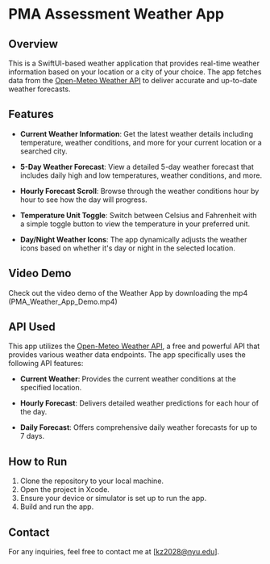 # PMA Assessment Weather App

## Overview

This is a SwiftUI-based weather application that provides real-time weather information based on your location or a city of your choice. The app fetches data from the [Open-Meteo Weather API](https://open-meteo.com/en/features#available-apis) to deliver accurate and up-to-date weather forecasts.

## Features

- **Current Weather Information**: Get the latest weather details including temperature, weather conditions, and more for your current location or a searched city.
  
- **5-Day Weather Forecast**: View a detailed 5-day weather forecast that includes daily high and low temperatures, weather conditions, and more.
  
- **Hourly Forecast Scroll**: Browse through the weather conditions hour by hour to see how the day will progress.

- **Temperature Unit Toggle**: Switch between Celsius and Fahrenheit with a simple toggle button to view the temperature in your preferred unit.

- **Day/Night Weather Icons**: The app dynamically adjusts the weather icons based on whether it's day or night in the selected location.

## Video Demo

Check out the video demo of the Weather App by downloading the mp4 (PMA_Weather_App_Demo.mp4)

## API Used

This app utilizes the [Open-Meteo Weather API](https://open-meteo.com/en/features#available-apis), a free and powerful API that provides various weather data endpoints. The app specifically uses the following API features:

- **Current Weather**: Provides the current weather conditions at the specified location.
  
- **Hourly Forecast**: Delivers detailed weather predictions for each hour of the day.
  
- **Daily Forecast**: Offers comprehensive daily weather forecasts for up to 7 days.

## How to Run

1. Clone the repository to your local machine.
2. Open the project in Xcode.
3. Ensure your device or simulator is set up to run the app.
4. Build and run the app.

## Contact

For any inquiries, feel free to contact me at [kz2028@nyu.edu].

 
